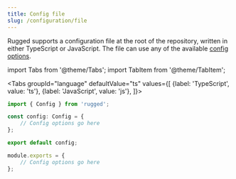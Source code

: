 ```yaml
---
title: Config file
slug: /configuration/file
---
```


Rugged supports a configuration file at the root of the repository, written in either TypeScript or JavaScript. The file can use any of the available [config options](options.md).

import Tabs from '@theme/Tabs';
import TabItem from '@theme/TabItem';

<Tabs
groupId="language"
defaultValue="ts"
values={[
{label: 'TypeScript', value: 'ts'},
{label: 'JavaScript', value: 'js'},
]}>
<TabItem value="ts">

```ts title="rugged.config.ts"
import { Config } from 'rugged';

const config: Config = {
    // Config options go here
};

export default config;
```

</TabItem>
<TabItem value="js">

```js title="rugged.config.js"
module.exports = {
    // Config options go here
};
```

</TabItem>
</Tabs>